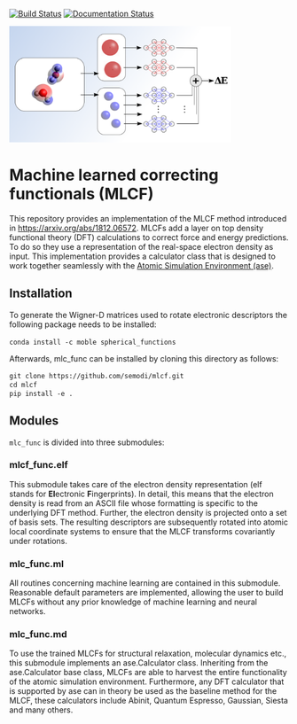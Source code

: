 [![Build Status](https://travis-ci.org/semodi/mlcf.svg?branch=master)](https://travis-ci.org/semodi/mlcf)
[![Documentation Status](https://readthedocs.org/projects/mlcf/badge/?version=latest)](https://mlcf.readthedocs.io/en/latest/?badge=latest)

<img src="https://github.com/semodi/mlcf/blob/master/model.png" width="400" height="210" />

# Machine learned correcting functionals (MLCF)

This repository provides an implementation of the MLCF method introduced in https://arxiv.org/abs/1812.06572. 
MLCFs add a layer on top density functional theory (DFT) calculations to correct force and energy predictions. To do so they use a representation of the real-space electron density as input. This implementation provides a calculator class that is designed to work together seamlessly with the [Atomic Simulation Environment (ase)](https://wiki.fysik.dtu.dk/ase/).

## Installation

To generate the Wigner-D matrices used to rotate electronic descriptors the following package needs to be installed:

`conda install -c moble spherical_functions`

Afterwards, mlc_func can be installed by cloning this directory as follows:

```
git clone https://github.com/semodi/mlcf.git
cd mlcf
pip install -e .
```

## Modules

`mlc_func` is divided into three submodules:

### mlcf_func.elf
 
This submodule takes care of the electron density representation (elf stands for **El**ectronic **F**ingerprints). In detail, this means that the electron density is read from an ASCII file whose formatting is specific to the underlying DFT method. Further, the electron density is projected onto a set of basis sets. The resulting descriptors are subsequently rotated into atomic local coordinate systems to ensure that the MLCF transforms covariantly under rotations.

### mlc_func.ml

All routines concerning machine learning are contained in this submodule. Reasonable default parameters are implemented, allowing the user to build MLCFs without any prior knowledge of machine learning and neural networks. 

### mlc_func.md

To use the trained MLCFs for structural relaxation, molecular dynamics etc., this submodule implements an ase.Calculator class. Inheriting from the ase.Calculator base class, MLCFs are able to harvest the entire functionality of the atomic simulation environment. Furthermore, any DFT calculator that is supported by ase can in theory be used as the baseline method for the MLCF, these calculators include Abinit, Quantum Espresso, Gaussian, Siesta and many others.





